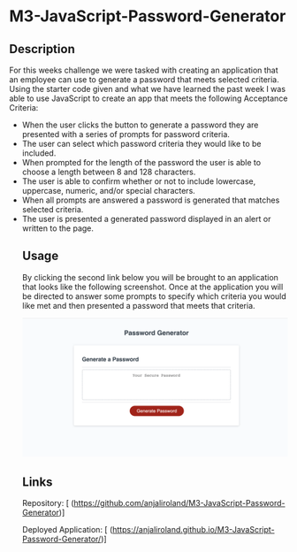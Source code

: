 # M3-JavaScript-Password-Generator

## Description

For this weeks challenge we were tasked with creating an application that an employee can use to generate a password that meets selected criteria. Using the starter code given and what we have learned the past week I was able to use JavaScript to create an app that meets the following Acceptance Criteria:
<ul>
<li>When the user clicks the button to generate a password they are presented with a series of prompts for password criteria.
<li>The user can select which password criteria they would like to be included.
<li>When prompted for the length of the password the user is able to choose a length between 8 and 128 characters.
<li>The user is able to confirm whether or not to include lowercase, uppercase, numeric, and/or special characters.
<li>When all prompts are answered a password is generated that matches selected criteria.
<li>The user is presented a generated password displayed in an alert or written to the page.

## Usage

By clicking the second link below you will be brought to an application that looks like the following screenshot. Once at the application you will be directed to answer some prompts to specify which criteria you would like met and then presented a password that meets that criteria. 

<img src="./assets/images/Screenshot.png">


## Links

Repository: [
    (https://github.com/anjaliroland/M3-JavaScript-Password-Generator)]

Deployed Application: [
    (https://anjaliroland.github.io/M3-JavaScript-Password-Generator/)]

